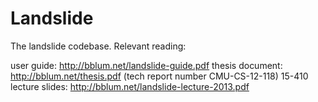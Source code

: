 Landslide
=========

The landslide codebase. Relevant reading:

user guide:            http://bblum.net/landslide-guide.pdf
thesis document:       http://bblum.net/thesis.pdf (tech report number CMU-CS-12-118)
15-410 lecture slides: http://bblum.net/landslide-lecture-2013.pdf
